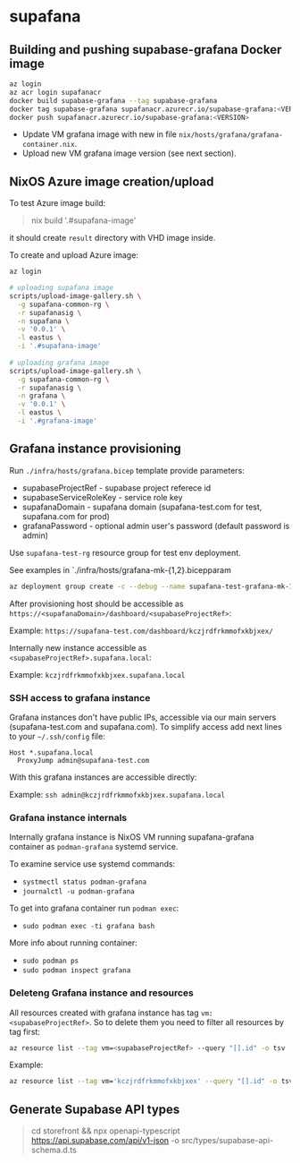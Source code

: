 # supafana

## Building and pushing supabase-grafana Docker image

``` bash
az login
az acr login supafanacr
docker build supabase-grafana --tag supabase-grafana
docker tag supabase-grafana supafanacr.azurecr.io/supabase-grafana:<VERSION>
docker push supafanacr.azurecr.io/supabase-grafana:<VERSION> 
```

- Update VM grafana image with new <VERSION> in file `nix/hosts/grafana/grafana-container.nix`. 
- Upload new VM grafana image version (see next section).

## NixOS Azure image creation/upload

To test Azure image build:

> nix build '.#supafana-image'

it should create `result` directory with VHD image inside.

To create and upload Azure image:

``` bash
az login

# uploading supafana image
scripts/upload-image-gallery.sh \
  -g supafana-common-rg \
  -r supafanasig \
  -n supafana \
  -v '0.0.1' \
  -l eastus \
  -i '.#supafana-image'
  
# uploading grafana image
scripts/upload-image-gallery.sh \
  -g supafana-common-rg \
  -r supafanasig \
  -n grafana \
  -v '0.0.1' \
  -l eastus \
  -i '.#grafana-image'
```

## Grafana instance provisioning

Run `./infra/hosts/grafana.bicep` template provide parameters:

  - supabaseProjectRef - supabase project referece id
  - supabaseServiceRoleKey - service role key
  - supafanaDomain - supafana domain (supafana-test.com for test, supafana.com for prod)
  - grafanaPassword - optional admin user's password (default password is admin)

Use `supafana-test-rg` resource group for test env deployment.

See examples in `./infra/hosts/grafana-mk-{1,2}.bicepparam

``` bash
az deployment group create -c --debug --name supafana-test-grafana-mk-1-deploy --resource-group supafana-test-rg --parameters infra/hosts/grafana-mk-1.bicepparam
```

After provisioning host should be accessible as `https://<supafanaDomain>/dashboard/<supabaseProjectRef>`:

Example: `https://supafana-test.com/dashboard/kczjrdfrkmmofxkbjxex/`

Internally new instance accessible as `<supabaseProjectRef>.supafana.local`:

Example: `kczjrdfrkmmofxkbjxex.supafana.local`

### SSH access to grafana instance

Grafana instances don't have public IPs, accessible via our main servers (supafana-test.com and supafana.com).
To simplify access add next lines to your `~/.ssh/config` file:

```
Host *.supafana.local
  ProxyJump admin@supafana-test.com
```

With this grafana instances are accessible  directly:

Example: `ssh admin@kczjrdfrkmmofxkbjxex.supafana.local`

### Grafana instance internals

Internally grafana instance is NixOS VM running supafana-grafana container as `podman-grafana` systemd service.

To examine service use systemd commands:

- `systmectl status podman-grafana`
- `journalctl -u podman-grafana`

To get into grafana container run `podman exec`:

- `sudo podman exec -ti grafana bash`

More info about running container:

- `sudo podman ps`
- `sudo podman inspect grafana`


### Deleteng Grafana instance and resources

All resources created with grafana instance has tag `vm:<supabaseProjectRef>`. So to delete them you need to filter all resources by tag first:

``` bash
az resource list --tag vm=<supabaseProjectRef> --query "[].id" -o tsv
```

Example:

``` bash
az resource list --tag vm='kczjrdfrkmmofxkbjxex' --query "[].id" -o tsv | xargs -I {} az resource delete --ids {}
```



## Generate Supabase API types

> cd storefront && npx openapi-typescript https://api.supabase.com/api/v1-json -o src/types/supabase-api-schema.d.ts
